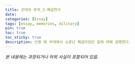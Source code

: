 ```yaml
---
title: 군대의 추억_3.폐급전사
date: 
categories: [Essay]
tags: [essay, memories, military]
pin: true
toc: true
toc_sticky: true
description: 신병 때 부대에서 소문난 폐급이었던 일에 대해 설명한다.
---
```


_본 내용에는 과장되거나 허위 사실이 포함되어 있음._